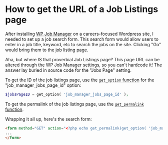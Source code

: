 # How to get the URL of a Job Listings page

After installing [WP Job Manager][1] on a careers-focused Wordpress site, I needed to set up a job search form. This search form would allow users to enter in a job title, keyword, etc to search the jobs on the site. Clicking "Go" would bring them to the job listing page.

Aha, but where IS that proverbial Job Listings page? This page URL can be altered through the WP Job Manager settings, so you can't hardcode it! The answer lay buried in source code for the "Jobs Page" setting.

To get the ID of the job listings page, use the [`get_option` function][2] for the "job_manager_jobs_page_id" option:

```php
$jobsPageID = get_option( 'job_manager_jobs_page_id' );
```

To get the permalink of the job listings page, use the [`get_permalink` function][3].

Wrapping it all up, here's the search form:

```html
<form method="GET" action="<?php echo get_permalink(get_option( 'job_manager_jobs_page_id', false )); ?>">
...
</form>
```

[1]:https://wpjobmanager.com/
[2]:https://developer.wordpress.org/reference/functions/get_option/
[3]:https://developer.wordpress.org/reference/functions/get_permalink/
